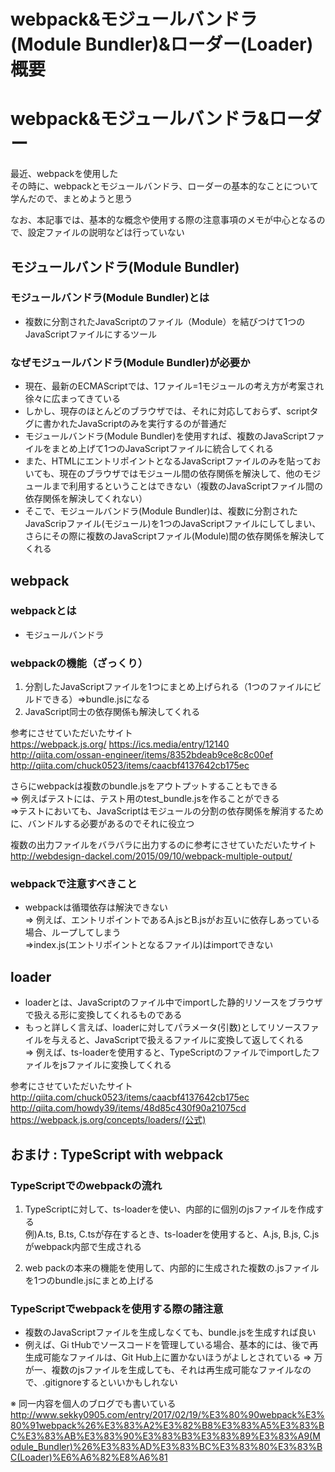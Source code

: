 # webpack&モジュールバンドラ(Module Bundler)&ローダー(Loader)概要

# webpack&モジュールバンドラ&ローダー

最近、webpackを使用した<br>
その時に、webpackとモジュールバンドラ、ローダーの基本的なことについて学んだので、まとめようと思う<br>

なお、本記事では、基本的な概念や使用する際の注意事項のメモが中心となるので、設定ファイルの説明などは行っていない<br>

## モジュールバンドラ(Module Bundler)
### モジュールバンドラ(Module Bundler)とは
* 複数に分割されたJavaScriptのファイル（Module）を結びつけて1つのJavaScriptファイルにするツール

### なぜモジュールバンドラ(Module Bundler)が必要か
* 現在、最新のECMAScriptでは、1ファイル=1モジュールの考え方が考案され徐々に広まってきている
* しかし、現存のほとんどのブラウザでは、それに対応しておらず、scriptタグに書かれたJavaScriptのみを実行するのが普通だ
* モジュールバンドラ(Module Bundler)を使用すれば、複数のJavaScriptファイルをまとめ上げて1つのJavaScriptファイルに統合してくれる
* また、HTMLにエントリポイントとなるJavaScriptファイルのみを貼っておいても、現在のブラウザではモジュール間の依存関係を解決して、他のモジュールまで利用するということはできない（複数のJavaScriptファイル間の依存関係を解決してくれない）
* そこで、モジュールバンドラ(Module Bundler)は、複数に分割されたJavaScripファイル(モジュール)を1つのJavaScriptファイルにしてしまい、さらにその際に複数のJavaScriptファイル(Module)間の依存関係を解決してくれる


## webpack

### webpackとは
* モジュールバンドラ

### webpackの機能（ざっくり）
1. 分割したJavaScriptファイルを1つにまとめ上げられる（1つのファイルにビルドできる）=>bundle.jsになる
2. JavaScript同士の依存関係も解決してくれる

参考にさせていただいたサイト<br>
https://webpack.js.org/
https://ics.media/entry/12140
http://qiita.com/ossan-engineer/items/8352bdeab9ce8c8c00ef
http://qiita.com/chuck0523/items/caacbf4137642cb175ec

さらにwebpackは複数のbundle.jsをアウトプットすることもできる<br>
=> 例えばテストには、テスト用のtest_bundle.jsを作ることができる<br>
=>テストにおいても、JavaScriptはモジュールの分割の依存関係を解消するために、バンドルする必要があるのでそれに役立つ<br>

複数の出力ファイルをバラバラに出力するのに参考にさせていただいたサイト<br>
http://webdesign-dackel.com/2015/09/10/webpack-multiple-output/

### webpackで注意すべきこと
* webpackは循環依存は解決できない<br>
=> 例えば、エントリポイントであるA.jsとB.jsがお互いに依存しあっている場合、ループしてしまう<br>
=>index.js(エントリポイントとなるファイル)はimportできない<br>

                              
## loader
* loaderとは、JavaScriptのファイル中でimportした静的リソースをブラウザで扱える形に変換してくれるものである
* もっと詳しく言えば、loaderに対してパラメータ(引数)としてリソースファイルを与えると、JavaScriptで扱えるファイルに変換して返してくれる<br>
=> 例えば、ts-loaderを使用すると、TypeScriptのファイルでimportしたファイルをjsファイルに変換してくれる<br>

参考にさせていただいたサイト<br>
http://qiita.com/chuck0523/items/caacbf4137642cb175ec
http://qiita.com/howdy39/items/48d85c430f90a21075cd
https://webpack.js.org/concepts/loaders/(公式)


## おまけ : TypeScript with webpack

### TypeScriptでのwebpackの流れ
1. TypeScriptに対して、ts-loaderを使い、内部的に個別のjsファイルを作成する<br>
例)A.ts, B.ts, C.tsが存在するとき、ts-loaderを使用すると、A.js, B.js, C.jsがwebpack内部で生成される<br>

2. web packの本来の機能を使用して、内部的に生成された複数の.jsファイルを1つのbundle.jsにまとめ上げる<br>


### TypeScriptでwebpackを使用する際の諸注意
* 複数のJavaScriptファイルを生成しなくても、bundle.jsを生成すれば良い
* 例えば、Gi tHubでソースコードを管理している場合、基本的には、後で再生成可能なファイルは、Git Hub上に置かないほうがよしとされている
=> 万が一、複数のjsファイルを生成しても、それは再生成可能なファイルなので、.gitignoreするといいかもしれない


※ 同一内容を個人のブログでも書いている
http://www.sekky0905.com/entry/2017/02/19/%E3%80%90webpack%E3%80%91webpack%26%E3%83%A2%E3%82%B8%E3%83%A5%E3%83%BC%E3%83%AB%E3%83%90%E3%83%B3%E3%83%89%E3%83%A9(Module_Bundler)%26%E3%83%AD%E3%83%BC%E3%83%80%E3%83%BC(Loader)%E6%A6%82%E8%A6%81
